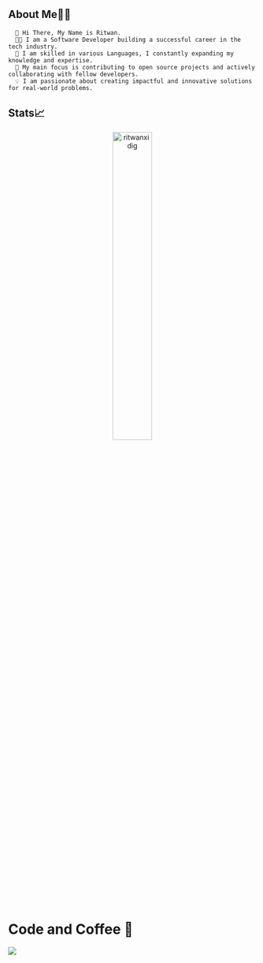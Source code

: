 ## About Me🙎‍♂️
      🙌 Hi There, My Name is Ritwan.
      🧑‍💻 I am a Software Developer building a successful career in the tech industry.
      🌱 I am skilled in various Languages, I constantly expanding my knowledge and expertise.
      🚀 My main focus is contributing to open source projects and actively collaborating with fellow developers.
      💡 I am passionate about creating impactful and innovative solutions for real-world problems.
## Stats📈
<p align="center">
<img width="40%" src="https://github-readme-stats.vercel.app/api/top-langs?username=ritwanxidig&show_icons=true&theme=nightowl&hide_border=true" alt="ritwanxidig" /> 
</p>

   
# Code and Coffee 🖤
<html>
            <img src="https://www.cnet.com/a/img/resize/2f5aada0dd5f4f21e09d855658406aa026d5c102/hub/2020/06/10/06f2b84a-2241-4567-a2a5-611ebb1e2650/gettyimages-1129377183.jpg?auto=webp&fit=crop&height=900&width=1200" />
</html>
  

